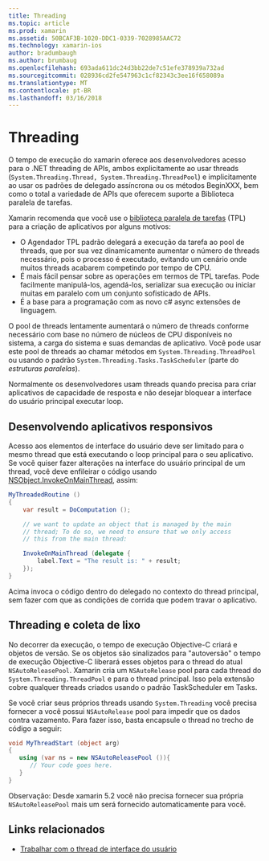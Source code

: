 ```yaml
---
title: Threading
ms.topic: article
ms.prod: xamarin
ms.assetid: 50BCAF3B-1020-DDC1-0339-7028985AAC72
ms.technology: xamarin-ios
author: bradumbaugh
ms.author: brumbaug
ms.openlocfilehash: 693ada611dc24d3bb22de7c51efe378939a732ad
ms.sourcegitcommit: 028936cd2fe547963c1cf82343c3ee16f658089a
ms.translationtype: MT
ms.contentlocale: pt-BR
ms.lasthandoff: 03/16/2018
---
```

# <a name="threading"></a>Threading

O tempo de execução do xamarin oferece aos desenvolvedores acesso para o .NET threading de APIs, ambos explicitamente ao usar threads (`System.Threading.Thread, System.Threading.ThreadPool`) e implicitamente ao usar os padrões de delegado assíncrona ou os métodos BeginXXX, bem como o total a variedade de APIs que oferecem suporte a Biblioteca paralela de tarefas.



Xamarin recomenda que você use o [biblioteca paralela de tarefas](http://msdn.microsoft.com/en-us/library/dd460717.aspx) (TPL) para a criação de aplicativos por alguns motivos:
-  O Agendador TPL padrão delegará a execução da tarefa ao pool de threads, que por sua vez dinamicamente aumentar o número de threads necessário, pois o processo é executado, evitando um cenário onde muitos threads acabarem competindo por tempo de CPU. 
-  É mais fácil pensar sobre as operações em termos de TPL tarefas. Pode facilmente manipulá-los, agendá-los, serializar sua execução ou iniciar muitas em paralelo com um conjunto sofisticado de APIs. 
-  É a base para a programação com as novo c# async extensões de linguagem. 


O pool de threads lentamente aumentará o número de threads conforme necessário com base no número de núcleos de CPU disponíveis no sistema, a carga do sistema e suas demandas de aplicativo. Você pode usar este pool de threads ao chamar métodos em `System.Threading.ThreadPool` ou usando o padrão `System.Threading.Tasks.TaskScheduler` (parte do *estruturas paralelas*).

Normalmente os desenvolvedores usam threads quando precisa para criar aplicativos de capacidade de resposta e não desejar bloquear a interface do usuário principal executar loop.

 <a name="Developing_Responsive_Applications" />


## <a name="developing-responsive-applications"></a>Desenvolvendo aplicativos responsivos

Acesso aos elementos de interface do usuário deve ser limitado para o mesmo thread que está executando o loop principal para o seu aplicativo. Se você quiser fazer alterações na interface do usuário principal de um thread, você deve enfileirar o código usando [NSObject.InvokeOnMainThread](https://developer.xamarin.com/api/type/Foundation.NSObject/), assim:

```csharp
MyThreadedRoutine ()  
{  
    var result = DoComputation ();  

    // we want to update an object that is managed by the main
    // thread; To do so, we need to ensure that we only access
    // this from the main thread:

    InvokeOnMainThread (delegate {  
        label.Text = "The result is: " + result;  
    });
}
```

Acima invoca o código dentro do delegado no contexto do thread principal, sem fazer com que as condições de corrida que podem travar o aplicativo.

 <a name="Threading_and_Garbage_Collection" />


## <a name="threading-and-garbage-collection"></a>Threading e coleta de lixo

No decorrer da execução, o tempo de execução Objective-C criará e objetos de versão. Se os objetos são sinalizados para "autoversão" o tempo de execução Objective-C liberará esses objetos para o thread do atual `NSAutoReleasePool`. Xamarin cria um `NSAutoRelease` pool para cada thread do `System.Threading.ThreadPool` e para o thread principal. Isso pela extensão cobre qualquer threads criados usando o padrão TaskScheduler em Tasks.

Se você criar seus próprios threads usando `System.Threading` você precisa fornecer a você possui `NSAutoRelease` pool para impedir que os dados contra vazamento. Para fazer isso, basta encapsule o thread no trecho de código a seguir:

```csharp
void MyThreadStart (object arg)
{
   using (var ns = new NSAutoReleasePool ()){
      // Your code goes here.
   }
}
```

Observação: Desde xamarin 5.2 você não precisa fornecer sua própria `NSAutoReleasePool` mais um será fornecido automaticamente para você.


## <a name="related-links"></a>Links relacionados

- [Trabalhar com o thread de interface do usuário](~/ios/user-interface/ios-ui/ui-thread.md)
